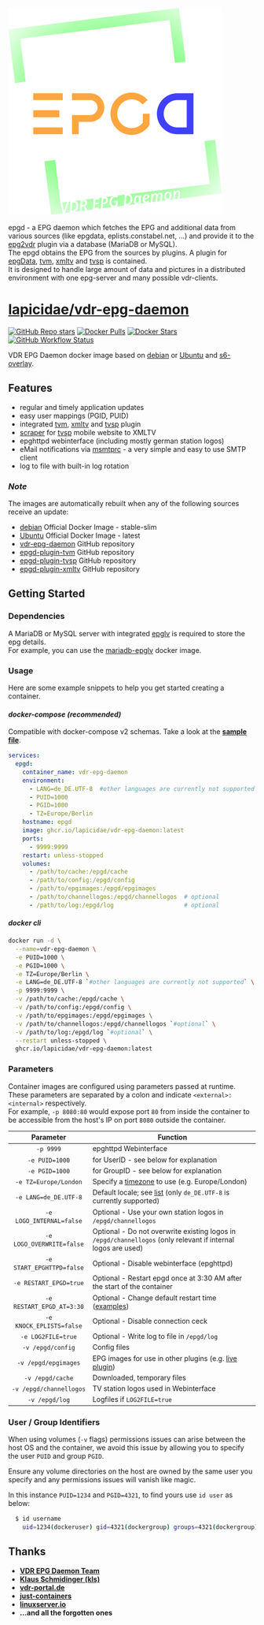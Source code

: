 [![epgd](epgd-logo.svg)](https://github.com/vdr-projects/vdr-epg-daemon)

epgd - a EPG daemon which fetches the EPG and additional data from various sources (like epgdata, eplists.constabel.net, ...) and provide it to the [epg2vdr](https://github.com/horchi/vdr-plugin-epg2vdr) plugin via a database (MariaDB or MySQL).  
The epgd obtains the EPG from the sources by plugins. A plugin for [epgData](https://www.epgdata.com), [tvm](https://github.com/3PO/epgd-plugin-tvm/), [xmltv](https://github.com/Zabrimus/epgd-plugin-xmltv) and [tvsp](https://github.com/chriszero/epgd-plugin-tvsp) is contained.  
It is designed to handle large amount of data and pictures in a distributed environment with one epg-server and many possible vdr-clients.


# [lapicidae/vdr-epg-daemon](https://github.com/lapicidae/vdr-epg-daemon)

[![GitHub Repo stars](https://img.shields.io/github/stars/lapicidae/vdr-epg-daemon?color=3c0e7b&logo=github&logoColor=fff&style=for-the-badge)](https://github.com/lapicidae/vdr-epg-daemon)
[![Docker Pulls](https://img.shields.io/docker/pulls/lapicidae/vdr-epg-daemon?color=3c0e7b&label=pulls&logo=docker&logoColor=fff&style=for-the-badge)](https://hub.docker.com/r/lapicidae/vdr-epg-daemon)
[![Docker Stars](https://img.shields.io/docker/stars/lapicidae/vdr-epg-daemon?color=3c0e7b&label=stars&logo=docker&logoColor=fff&style=for-the-badge)](https://hub.docker.com/r/lapicidae/vdr-epg-daemon)
[![GitHub Workflow Status](https://img.shields.io/github/actions/workflow/status/lapicidae/vdr-epg-daemon/docker.yml?logo=github&logoColor=ffffff&style=for-the-badge)](https://github.com/lapicidae/vdr-epg-daemon/actions/workflows/docker.yml)

VDR EPG Daemon docker image based on [debian](https://hub.docker.com/_/debian) or [Ubuntu](https://hub.docker.com/_/ubuntu) and [s6-overlay](https://github.com/just-containers/s6-overlay).


## Features

* regular and timely application updates
* easy user mappings (PGID, PUID)
* integrated [tvm](https://github.com/3PO/epgd-plugin-tvm), [xmltv](https://github.com/Zabrimus/epgd-plugin-xmltv) and [tvsp](https://github.com/chriszero/epgd-plugin-tvsp) plugin
* [scraper](root/usr/local/bin/README.md) for [tvsp](https://m.tvspielfilm.de) mobile website to XMLTV
* epghttpd webinterface (including mostly german station logos)
* eMail notifications via [msmtprc](https://marlam.de/msmtp) - a very simple and easy to use SMTP client
* log to file with built-in log rotation

### *Note*
The images are automatically rebuilt when any of the following sources receive an update:

* [debian](https://hub.docker.com/_/debian) Official Docker Image - stable-slim
* [Ubuntu](https://hub.docker.com/_/ubuntu) Official Docker Image - latest
* [vdr-epg-daemon](https://github.com/horchi/vdr-epg-daemon) GitHub repository
* [epgd-plugin-tvm](https://github.com/3PO/epgd-plugin-tvm) GitHub repository
* [epgd-plugin-tvsp](https://github.com/chriszero/epgd-plugin-tvsp) GitHub repository
* [epgd-plugin-xmltv](https://github.com/Zabrimus/epgd-plugin-xmltv) GitHub repository


## Getting Started

### Dependencies

A MariaDB or MySQL server with integrated [epglv](https://github.com/vdr-projects/vdr-epg-daemon/blob/master/epglv/README) is required to store the epg details.  
For example, you can use the [mariadb-epglv](https://github.com/lapicidae/mariadb-epglv) docker image.

### Usage
Here are some example snippets to help you get started creating a container.

#### *docker-compose (recommended)*

Compatible with docker-compose v2 schemas. Take a look at the **[sample file](docker-compose.yml)**.
```yaml
services:
  epgd:
    container_name: vdr-epg-daemon
    environment:
      - LANG=de_DE.UTF-8  #other languages are currently not supported
      - PUID=1000
      - PGID=1000
      - TZ=Europe/Berlin
    hostname: epgd
    image: ghcr.io/lapicidae/vdr-epg-daemon:latest
    ports:
      - 9999:9999
    restart: unless-stopped
    volumes:
      - /path/to/cache:/epgd/cache
      - /path/to/config:/epgd/config
      - /path/to/epgimages:/epgd/epgimages
      - /path/to/channellogos:/epgd/channellogos  # optional
      - /path/to/log:/epgd/log                    # optional
```

#### *docker cli*

```bash
docker run -d \
  --name=vdr-epg-daemon \
  -e PUID=1000 \
  -e PGID=1000 \
  -e TZ=Europe/Berlin \
  -e LANG=de_DE.UTF-8 `#other languages are currently not supported` \
  -p 9999:9999 \
  -v /path/to/cache:/epgd/cache \
  -v /path/to/config:/epgd/config \
  -v /path/to/epgimages:/epgd/epgimages \
  -v /path/to/channellogos:/epgd/channellogos `#optional` \
  -v /path/to/log:/epgd/log `#optional` \
  --restart unless-stopped \
  ghcr.io/lapicidae/vdr-epg-daemon:latest
```

### Parameters

Container images are configured using parameters passed at runtime.  
These parameters are separated by a colon and indicate `<external>:<internal>` respectively.  
For example, `-p 8080:80` would expose port `80` from inside the container to be accessible from the host's IP on port `8080` outside the container.

| Parameter | Function |
| :----: | --- |
| `-p 9999` | epghttpd Webinterface |
| `-e PUID=1000` | for UserID - see below for explanation |
| `-e PGID=1000` | for GroupID - see below for explanation |
| `-e TZ=Europe/London` | Specify a [timezone](https://en.wikipedia.org/wiki/List_of_tz_database_time_zones#List) to use (e.g. Europe/London) |
| `-e LANG=de_DE.UTF-8` | Default locale; see [list](https://sourceware.org/git/?p=glibc.git;a=blob_plain;f=localedata/SUPPORTED;hb=HEAD) (only `de_DE.UTF-8` is currently supported) |
| `-e LOGO_INTERNAL=false` | Optional - Use your own station logos in `/epgd/channellogos` |
| `-e LOGO_OVERWRITE=false` | Optional - Do not overwrite existing logos in `/epgd/channellogos` (only relevant if internal logos are used) |
| `-e START_EPGHTTPD=false` | Optional - Disable webinterface (epghttpd) |
| `-e RESTART_EPGD=true` | Optional - Restart epgd once at 3:30 AM after the start of the container |
| `-e RESTART_EPGD_AT=3:30` | Optional - Change default restart time ([examples](https://www.ibm.com/docs/en/zos/2.5.0?topic=descriptions-run-command-specified-time)) |
| `-e KNOCK_EPLISTS=false` | Optional - Disable connection ceck  |
| `-e LOG2FILE=true` | Optional - Write log to file in `/epgd/log` |
| `-v /epgd/config` | Config files |
| `-v /epgd/epgimages` | EPG images for use in other plugins (e.g. [live plugin](https://github.com/MarkusEh/vdr-plugin-live)) |
| `-v /epgd/cache` | Downloaded, temporary files |
| `-v /epgd/channellogos`| TV station logos used in Webinterface |
| `-v /epgd/log` | Logfiles if `LOG2FILE=true` |

### User / Group Identifiers

When using volumes (`-v` flags) permissions issues can arise between the host OS and the container, we avoid this issue by allowing you to specify the user `PUID` and group `PGID`.

Ensure any volume directories on the host are owned by the same user you specify and any permissions issues will vanish like magic.

In this instance `PUID=1234` and `PGID=4321`, to find yours use `id user` as below:

```bash
  $ id username
    uid=1234(dockeruser) gid=4321(dockergroup) groups=4321(dockergroup)
```


## Thanks

* **[VDR EPG Daemon Team](https://github.com/horchi/vdr-epg-daemon)**
* **[Klaus Schmidinger (kls)](http://www.tvdr.de/)**
* **[vdr-portal.de](https://www.vdr-portal.de/)**
* **[just-containers](https://github.com/just-containers)**
* **[linuxserver.io](https://www.linuxserver.io/)**
* **...and all the forgotten ones**
